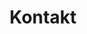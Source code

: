 ---
title: Kontakt
form:
    name: contact
    fields:
        - name: name
          label: Name
          placeholder: Dein Vor- und Nachname
          autofocus: on
          autocomplete: on
          type: text
          validate:
            required: true

        - name: email
          label: E-Mail
          placeholder: Deine Mailadresse
          type: text
          validate:
            rule: email
            required: true

        - name: message
          label: Nachricht
          size: long
          placeholder: Dein Anliegen
          type: textarea
          validate:
            required: true
            
        - name: g-recaptcha-response
          label: Captcha
          type: captcha
          recatpcha_site_key: 6Ld8OQ8TAAAAAOhiyI_D6lB6COlyer76Blx_Fwgo
          recaptcha_not_validated: 'Captcha nicht korrekt!'
          validate:
            required: true
          process:
            ignore: true

    buttons:
        - type: submit
          value: Absenden
          classes: gdlr-button with-border excerpt-read-more
        - type: reset
          value: Zurücksetzen
          classes: gdlr-button with-border excerpt-read-more

    process:
        - email:
            from: "{{ form.value.email }}"
            to:
              - "{{ config.plugins.email.from }}"
            subject: "[Anfrage über FvGGAD-Website Kontaktformular] {{ form.value.name|e }}"
            body: "{% include 'forms/data.html.twig' %}"
        - save:
            fileprefix: feedback-
            dateformat: Ymd-His-u
            extension: txt
            body: "{% include 'forms/data.txt.twig' %}"
        - message: Danke für deine Nachricht.
        - display: thankyou
---